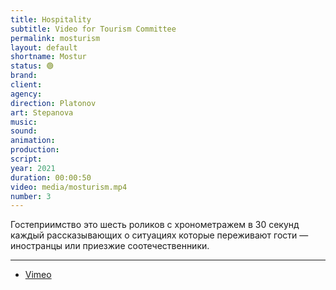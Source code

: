 ```yaml
---
title: Hospitality
subtitle: Video for Tourism Committee
permalink: mosturism
layout: default
shortname: Mostur
status: 🟢
brand:
client:
agency:
direction: Platonov
art: Stepanova
music:  
sound:
animation:  
production:  
script:
year: 2021
duration: 00:00:50
video: media/mosturism.mp4
number: 3
---
```


Гостеприимство это шесть роликов с хронометражем в 30  секунд каждый рассказывающих о ситуациях которые переживают гости — иностранцы или приезжие соотечественники.

---

+ [Vimeo](xxxxx)
